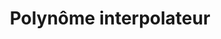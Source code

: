---
layout: page
title: Polynôme interpolateur 
# description: 
img: assets/img/figures/polynome-interpolateur.png
importance: 2
# category: 
related_publications: recm
overleaf: https://www.overleaf.com/read/xvjmnqxphkjh
---